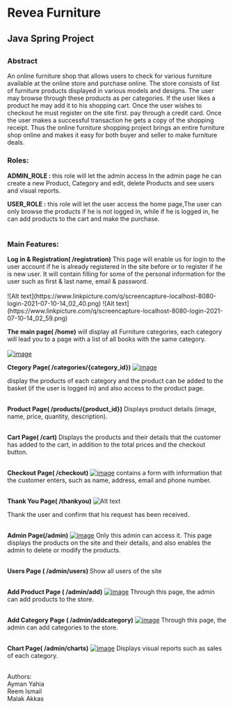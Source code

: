 <h1>Revea Furniture</h1>

<h2>Java Spring Project<h2>

  <h3>Abstract</h3>

<p>An online furniture shop that allows users to check for various furniture available at the online store and purchase online. The store consists of  list of furniture products displayed in various models and designs. 
The user may browse through these products as per categories. If the user likes a product he may add it to his shopping cart. Once the user wishes to checkout he must register on the site first.  pay through a credit card. Once the user makes a successful transaction he gets a copy of the shopping receipt. 
Thus the online furniture shopping project brings an entire furniture shop online and makes it easy for both buyer and seller to make furniture deals.</p>
  
  <h3>Roles:</h3>
 <b>ADMIN_ROLE : </b>this role will let the admin access In the admin page he can create a new Product,  Category and edit, delete Products and see users and visual reports.
  
 <b> USER_ROLE :</b> this role will let the user access the home page,The user can only browse the products if he is not logged in, while if he is logged in, he can add products to the cart and make the purchase.<br><br>

  <h3>Main Features:</h3>
<b>Log in & Registration( /registration)</b>
This page will enable us for login to the user account if he is already registered in the site before or to register if he is new user. It will contain filling for some of the personal information for the user such as first & last name, email & password.<br><br>
  ![Alt text](https://www.linkpicture.com/q/screencapture-localhost-8080-login-2021-07-10-14_02_40.png)
  ![Alt text](https://www.linkpicture.com/q/screencapture-localhost-8080-login-2021-07-10-14_02_59.png)


  <b>The main page( /home)</b>
will display all Furniture categories, each category will lead you to a page with a list of all books with the same category.<br><br>
[![image](https://www.linkpicture.com/q/screencapture-localhost-8080-2021-07-10-13_59_15.png)](https://www.linkpicture.com/view.php?img=LPic60e99e2894f46841632124)
  
  <b>Ctegory Page( /categories/{category_id})</b>
  [![image](https://www.linkpicture.com/q/catPage.png)](https://www.linkpicture.com/view.php?img=LPic60e99e2894f46841632124)
  
   display the products of each category and the product can be added to the basket (if the user is logged in) and also access to the product page.<br><br>
  
  <b>Product Page( /products/{product_id})</b>
  Displays product details (image, name, price, quantity, description).<br><br>
  
  <b>Cart Page( /cart)</b>
  Displays the products and their details that the customer has added to the cart, in addition to the total prices and the checkout button.<br><br>
  
  <b>Checkout Page( /checkout)</b>
  [![image](https://www.linkpicture.com/q/screencapture-localhost-8080-checkout-2021-07-10-14_09_46.png)](https://www.linkpicture.com/view.php?img=LPic60e99e2894f46841632124)
  contains a form with information that the customer enters, such as name, address, email and  phone number.<br><br>
  
  <b>Thank You Page( /thankyou)</b>
  ![Alt text](https://www.linkpicture.com/q/screencapture-localhost-8080-thankyou-2021-07-10-16_06_17.png)

  Thank the user and confirm that his request has been received.<br><br>
  
  <b>Admin Page(/admin)</b>
  [![image](https://www.linkpicture.com/q/addProduct.png)](https://www.linkpicture.com/view.php?img=LPic60e99e2894f46841632124)
  Only this admin can access it. This page displays the products on the site and their details, and also enables the admin to delete or modify the products. <br><br>
  
  <b>Users Page ( /admin/users) </b>
  Show all users of the site <br><br>
  
  <b>Add Product Page ( /admin/add)</b>
  [![image](https://www.linkpicture.com/q/Capture_104.png)](https://www.linkpicture.com/view.php?img=LPic60e99e2894f46841632124)
  Through this page, the admin can add products to the store.<br><br> 
  
  <b>Add Category Page ( /admin/addcategory)</b>
  [![image](https://www.linkpicture.com/q/addCat.png)](https://www.linkpicture.com/view.php?img=LPic60e99e2894f46841632124)
  Through this page, the admin can add categories to the store.<br><br> 
  

  
  <b>Chart Page( /admin/charts)</b>
  [![image](https://www.linkpicture.com/q/chart_3.png)](https://www.linkpicture.com/view.php?img=LPic60e99e2894f46841632124)
  Displays visual reports such as sales of each category.<br><br>  
  
Authors:<br>
Ayman Yahia<br>
Reem Ismail<br>
Malak Akkas<br>
  

